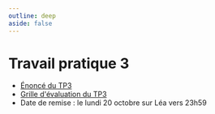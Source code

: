 ```yaml
---
outline: deep
aside: false
---
```



# Travail pratique 3

- [Énoncé du TP3 ](https://docs.google.com/document/d/1nnyRZnLIHly6U0ldgtPq1DsdKopzecKE/edit?usp=sharing&ouid=101914884112510485401&rtpof=true&sd=true)
- [Grille d'évaluation du TP3 ](https://docs.google.com/spreadsheets/d/1oCZEsnt1gJtEBv5zO3WNPcKUx1XmNDkM/edit?usp=sharing&ouid=101914884112510485401&rtpof=true&sd=true)
- Date de remise : le lundi 20 octobre sur Léa vers 23h59